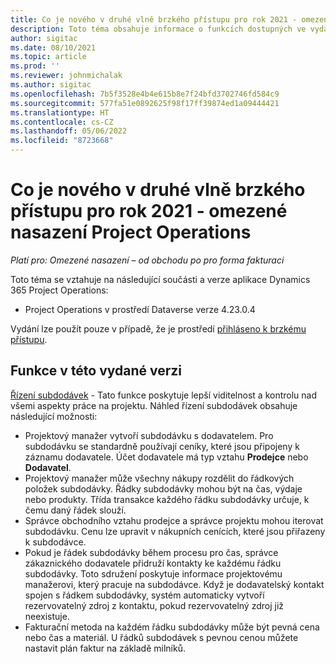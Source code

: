 ```yaml
---
title: Co je nového v druhé vlně brzkého přístupu pro rok 2021 - omezené nasazení Project Operations
description: Toto téma obsahuje informace o funkcích dostupných ve vydání brzkého přístupu druhé vlny v roce 2021 omezeného nasazení Project Operations.
author: sigitac
ms.date: 08/10/2021
ms.topic: article
ms.prod: ''
ms.reviewer: johnmichalak
ms.author: sigitac
ms.openlocfilehash: 7b5f3528e4b4e615b8e7f24bfd3702746fd584c9
ms.sourcegitcommit: 577fa51e0892625f98f17ff39874ed1a09444421
ms.translationtype: HT
ms.contentlocale: cs-CZ
ms.lasthandoff: 05/06/2022
ms.locfileid: "8723668"
---
```

# <a name="whats-new-2021-wave-2-early-access---project-operations-lite-deployment"></a>Co je nového v druhé vlně brzkého přístupu pro rok 2021 - omezené nasazení Project Operations

_Platí pro: Omezené nasazení – od obchodu po pro forma fakturaci_

Toto téma se vztahuje na následující součásti a verze aplikace Dynamics 365 Project Operations:

  - Project Operations v prostředí Dataverse verze 4.23.0.4

Vydání lze použít pouze v případě, že je prostředí [přihláseno k brzkému přístupu](/power-platform/admin/opt-in-early-access-updates#how-to-enable-early-access-updates).

## <a name="features-included-in-this-release"></a>Funkce v této vydané verzi

[Řízení subdodávek](/dynamics365/project-operations/pro/subcontracting/managing-subcontracts-overview) - Tato funkce poskytuje lepší viditelnost a kontrolu nad všemi aspekty práce na projektu. Náhled řízení subdodávek obsahuje následující možnosti:

  - Projektový manažer vytvoří subdodávku s dodavatelem. Pro subdodávku se standardně používají ceníky, které jsou připojeny k záznamu dodavatele. Účet dodavatele má typ vztahu **Prodejce** nebo **Dodavatel**.
  - Projektový manažer může všechny nákupy rozdělit do řádkových položek subdodávky. Řádky subdodávky mohou být na čas, výdaje nebo produkty. Třída transakce každého řádku subdodávky určuje, k čemu daný řádek slouží.
  - Správce obchodního vztahu prodejce a správce projektu mohou iterovat subdodávku. Cenu lze upravit v nákupních cenících, které jsou přiřazeny k subdodávce.
  - Pokud je řádek subdodávky během procesu pro čas, správce zákaznického dodavatele přidruží kontakty ke každému řádku subdodávky. Toto sdružení poskytuje informace projektovému manažerovi, který pracuje na subdodávce. Když je dodavatelský kontakt spojen s řádkem subdodávky, systém automaticky vytvoří rezervovatelný zdroj z kontaktu, pokud rezervovatelný zdroj již neexistuje.
  - Fakturační metoda na každém řádku subdodávky může být pevná cena nebo čas a materiál. U řádků subdodávek s pevnou cenou můžete nastavit plán faktur na základě milníků.
